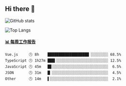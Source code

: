 ## Hi there 👋

![GitHub stats](https://github-readme-stats.orilight.top/api?username=orilights)

![Top Langs](https://github-readme-stats.orilight.top/api/top-langs/?username=orilights&layout=compact)

<!-- waka-box start -->
#### <a href="https://gist.github.com/92c8d5b388768c10efcba86e82b7c4fb" target="_blank">📊 每周工作报告</a>
```text
Vue.js     🕓 8h    ███████████████████▏░░░░░░░░ 68.5%
TypeScript 🕓 1h27m ███▍░░░░░░░░░░░░░░░░░░░░░░░░ 12.5%
JavaScript 🕓 45m   █▊░░░░░░░░░░░░░░░░░░░░░░░░░░  6.5%
JSON       🕓 31m   █▏░░░░░░░░░░░░░░░░░░░░░░░░░░  4.5%
Other      🕓 14m   ▌░░░░░░░░░░░░░░░░░░░░░░░░░░░  2.1%
```
<!-- Powered by https://github.com/journey-ad/waka-box-go . -->
<!-- waka-box end -->
